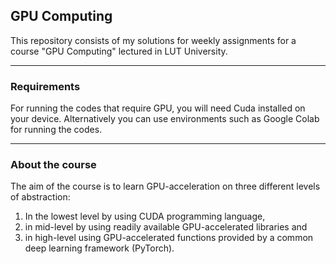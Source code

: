 ## GPU Computing
This repository consists of my solutions for weekly assignments for a course "GPU Computing" lectured in LUT University.

---
### Requirements
For running the codes that require GPU, you will need Cuda installed on your device. Alternatively you can use environments such as Google Colab for running the codes.

---
### About the course
The aim of the course is to learn GPU-acceleration on three different levels of abstraction: 
1. In the lowest level by using CUDA programming language,
2. in mid-level by using readily available GPU-accelerated libraries and
3. in high-level using GPU-accelerated functions provided by a common deep learning framework (PyTorch).
